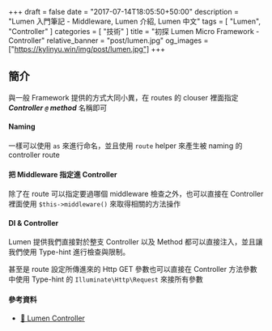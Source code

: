 +++
draft = false
date = "2017-07-14T18:05:50+50:00"
description = "Lumen 入門筆記 - Middleware, Lumen 介紹, Lumen 中文"
tags = [ "Lumen", "Controller" ]
categories = [ "技術" ]
title = "初探 Lumen Micro Framework - Controller"
relative_banner = "post/lumen.jpg"
og_images = ["https://kylinyu.win/img/post/lumen.jpg"]
+++

## 簡介

與一般 Framework 提供的方式大同小異，在 routes 的 clouser 裡面指定 ___Controller `@` method___ 名稱即可
<!--more-->

#### Naming
一樣可以使用 `as` 來進行命名，並且使用 `route` helper 來產生被 naming 的 controller route

#### 把 Middleware 指定進 Controller
除了在 route 可以指定要過哪個 middleware 檢查之外，也可以直接在 Controller 裡面使用 `$this->middleware()` 來取得相關的方法操作

#### DI & Controller
Lumen 提供我們直接對於整支 Controller 以及 Method 都可以直接注入，並且讓我們使用 Type-hint 進行檢查與限制。

甚至是 route 設定所傳進來的 Http GET 參數也可以直接在 Controller 方法參數中使用 Type-hint 的 `Illuminate\Http\Request` 來接所有參數


#### 參考資料
* [🔗  Lumen Controller](https://lumen.laravel.com/docs/5.4/controllers)
